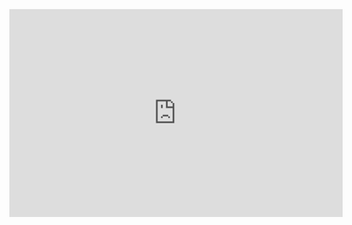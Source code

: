 
                                        

                                 


 <iframe title="Projekt.Sales - Revenue vs Target" width="600" height="373.5" src="https://app.powerbi.com/view?r=eyJrIjoiMzU4NDUzN2UtZmRhYy00ZjBhLTg5MTgtMTQzNWYwYWI0NDQxIiwidCI6Ijc1MWY5ZDQ3LTJjZWUtNGViZC1iOTEwLTc2YWYyNDUwZGI4MCIsImMiOjl9" frameborder="0" allowFullScreen="true"></iframe>
